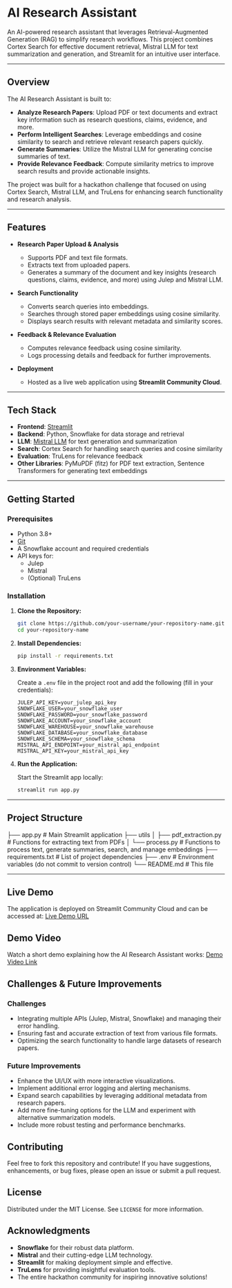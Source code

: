 # AI Research Assistant

An AI-powered research assistant that leverages Retrieval-Augmented Generation (RAG) to simplify research workflows. This project combines Cortex Search for effective document retrieval, Mistral LLM for text summarization and generation, and Streamlit for an intuitive user interface.

---

## Overview

The AI Research Assistant is built to:
- **Analyze Research Papers**: Upload PDF or text documents and extract key information such as research questions, claims, evidence, and more.
- **Perform Intelligent Searches**: Leverage embeddings and cosine similarity to search and retrieve relevant research papers quickly.
- **Generate Summaries**: Utilize the Mistral LLM for generating concise summaries of text.
- **Provide Relevance Feedback**: Compute similarity metrics to improve search results and provide actionable insights.

The project was built for a hackathon challenge that focused on using Cortex Search, Mistral LLM, and TruLens for enhancing search functionality and research analysis.

---

## Features

- **Research Paper Upload & Analysis**
  - Supports PDF and text file formats.
  - Extracts text from uploaded papers.
  - Generates a summary of the document and key insights (research questions, claims, evidence, and more) using Julep and Mistral LLM.
  
- **Search Functionality**
  - Converts search queries into embeddings.
  - Searches through stored paper embeddings using cosine similarity.
  - Displays search results with relevant metadata and similarity scores.

- **Feedback & Relevance Evaluation**
  - Computes relevance feedback using cosine similarity.
  - Logs processing details and feedback for further improvements.

- **Deployment**
  - Hosted as a live web application using **Streamlit Community Cloud**.

---

## Tech Stack

- **Frontend**: [Streamlit](https://streamlit.io/)
- **Backend**: Python, Snowflake for data storage and retrieval
- **LLM**: [Mistral LLM](https://www.mistral.ai/) for text generation and summarization
- **Search**: Cortex Search for handling search queries and cosine similarity
- **Evaluation**: TruLens for relevance feedback
- **Other Libraries**: PyMuPDF (fitz) for PDF text extraction, Sentence Transformers for generating text embeddings

---

## Getting Started

### Prerequisites

- Python 3.8+
- [Git](https://git-scm.com/)
- A Snowflake account and required credentials
- API keys for:
  - Julep
  - Mistral
  - (Optional) TruLens

### Installation

1. **Clone the Repository:**

    ```bash
    git clone https://github.com/your-username/your-repository-name.git
    cd your-repository-name
    ```

2. **Install Dependencies:**

    ```bash
    pip install -r requirements.txt
    ```

3. **Environment Variables:**

    Create a `.env` file in the project root and add the following (fill in your credentials):

    ```env
    JULEP_API_KEY=your_julep_api_key
    SNOWFLAKE_USER=your_snowflake_user
    SNOWFLAKE_PASSWORD=your_snowflake_password
    SNOWFLAKE_ACCOUNT=your_snowflake_account
    SNOWFLAKE_WAREHOUSE=your_snowflake_warehouse
    SNOWFLAKE_DATABASE=your_snowflake_database
    SNOWFLAKE_SCHEMA=your_snowflake_schema
    MISTRAL_API_ENDPOINT=your_mistral_api_endpoint
    MISTRAL_API_KEY=your_mistral_api_key
    ```

4. **Run the Application:**

    Start the Streamlit app locally:

    ```bash
    streamlit run app.py
    ```

---

## Project Structure


├── app.py                   # Main Streamlit application
├── utils
│   ├── pdf_extraction.py    # Functions for extracting text from PDFs
│   └── process.py           # Functions to process text, generate summaries, search, and manage embeddings
├── requirements.txt         # List of project dependencies
├── .env                     # Environment variables (do not commit to version control)
└── README.md                # This file


---

## Live Demo

The application is deployed on Streamlit Community Cloud and can be accessed at: [Live Demo URL](https://share.streamlit.io/your-username/your-repository-name)

## Demo Video

Watch a short demo explaining how the AI Research Assistant works: [Demo Video Link](https://www.youtube.com/your-demo-video)

## Challenges & Future Improvements

### Challenges
- Integrating multiple APIs (Julep, Mistral, Snowflake) and managing their error handling.
- Ensuring fast and accurate extraction of text from various file formats.
- Optimizing the search functionality to handle large datasets of research papers.

### Future Improvements
- Enhance the UI/UX with more interactive visualizations.
- Implement additional error logging and alerting mechanisms.
- Expand search capabilities by leveraging additional metadata from research papers.
- Add more fine-tuning options for the LLM and experiment with alternative summarization models.
- Include more robust testing and performance benchmarks.

## Contributing

Feel free to fork this repository and contribute! If you have suggestions, enhancements, or bug fixes, please open an issue or submit a pull request.

## License

Distributed under the MIT License. See `LICENSE` for more information.

## Acknowledgments

- **Snowflake** for their robust data platform.
- **Mistral** and their cutting-edge LLM technology.
- **Streamlit** for making deployment simple and effective.
- **TruLens** for providing insightful evaluation tools.
- The entire hackathon community for inspiring innovative solutions!

